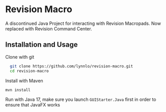 # Revision Macro

A discontinued Java Project for interacting with Revision Macropads.
Now replaced with Revision Command Center.


## Installation and Usage

Clone with git

```bash
  git clone https://github.com/lynnlo/revision-macro.git
  cd revision-macro
```

Install with Maven
```bash
mvn install
```

Run with Java 17, make sure you launch `GUIStarter.Java` first in order to ensure that JavaFX works
